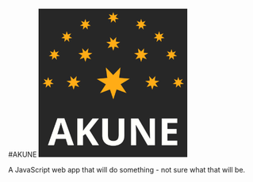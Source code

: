 #AKUNE
<img src="images/logo.svg" width="300px" height="300px" alt="AKUNE logo"></img>

A JavaScript web app that will do something - not sure what that will be.

